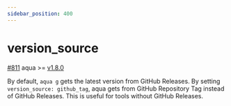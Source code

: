 ```yaml
---
sidebar_position: 400
---
```


# version_source

[#811](https://github.com/clivm/aqua/pull/811) aqua >= [v1.8.0](https://github.com/clivm/aqua/releases/tag/v1.8.0)

By default, `aqua g` gets the latest version from GitHub Releases.
By setting `version_source: github_tag`, aqua gets from GitHub Repository Tag instead of GitHub Releases.
This is useful for tools without GitHub Releases.
